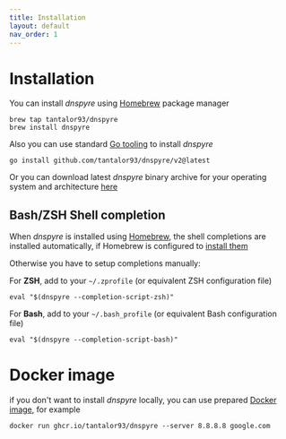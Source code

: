 ```yaml
---
title: Installation
layout: default
nav_order: 1
---
```


# Installation

You can install *dnspyre* using [Homebrew](https://brew.sh) package manager
```
brew tap tantalor93/dnspyre
brew install dnspyre
```

Also you can use standard [Go tooling](https://pkg.go.dev/cmd/go#hdr-Compile_and_install_packages_and_dependencies) to install *dnspyre*
```
go install github.com/tantalor93/dnspyre/v2@latest
```

Or you can download latest *dnspyre* binary archive for your operating system and architecture [here](https://github.com/Tantalor93/dnspyre/releases/latest)

## Bash/ZSH Shell completion
When *dnspyre* is installed using [Homebrew](https://brew.sh), the shell completions are installed automatically, if Homebrew is configured to [install them](https://docs.brew.sh/Shell-Completion)

Otherwise you have to setup completions manually:

For **ZSH**, add to your `~/.zprofile` (or equivalent ZSH configuration file)
```
eval "$(dnspyre --completion-script-zsh)"
```

For **Bash**, add to your `~/.bash_profile` (or equivalent Bash configuration file)
```
eval "$(dnspyre --completion-script-bash)"
```

# Docker image
if you don't want to install *dnspyre* locally, you can use prepared [Docker image](https://github.com/Tantalor93/dnspyre/pkgs/container/dnspyre),
for example 
```
docker run ghcr.io/tantalor93/dnspyre --server 8.8.8.8 google.com
```
